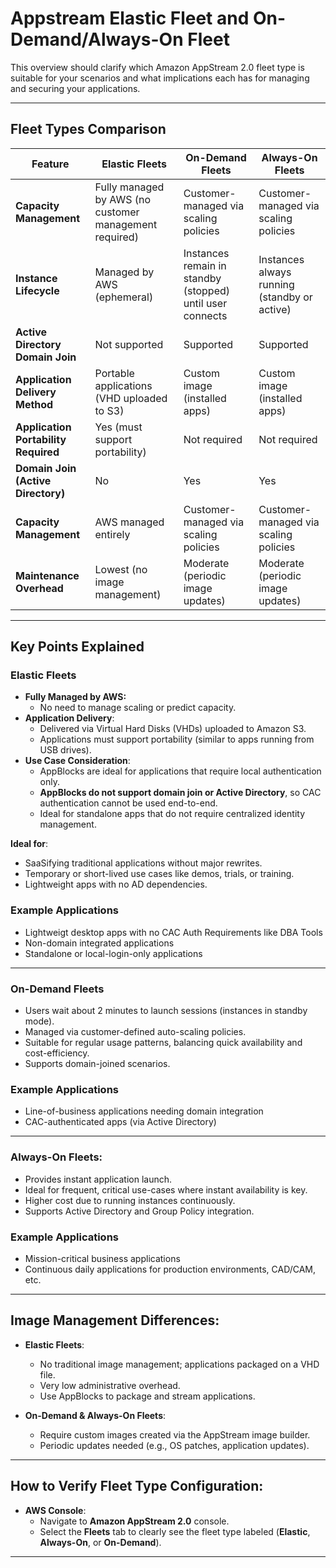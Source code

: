 
# Appstream Elastic Fleet and On-Demand/Always-On Fleet

This overview should clarify which Amazon AppStream 2.0 fleet type is suitable for your scenarios and what implications each has for managing and securing your applications.

---

## **Fleet Types Comparison**

| Feature                              | Elastic Fleets                                   | On-Demand Fleets                                | Always-On Fleets                             |
|--------------------------------------|-------------------------------------------------|---------------------------------------------------|-----------------------------------------------|
| **Capacity Management**              | Fully managed by AWS (no customer management required) | Customer-managed via scaling policies           | Customer-managed via scaling policies         |
| **Instance Lifecycle**               | Managed by AWS (ephemeral)                | Instances remain in standby (stopped) until user connects | Instances always running (standby or active) |
| **Active Directory Domain Join**     | Not supported                             |  Supported                                  |  Supported                                 |
| **Application Delivery Method**      | Portable applications (VHD uploaded to S3) | Custom image (installed apps)                | Custom image (installed apps)                |
| **Application Portability Required** |  Yes (must support portability)          |  Not required                               |  Not required                              |
| **Domain Join (Active Directory)**   |  No                                      |  Yes                                        |  Yes                                       |
| **Capacity Management**              | AWS managed entirely                      | Customer-managed via scaling policies        | Customer-managed via scaling policies        |
| **Maintenance Overhead**             | Lowest (no image management)              | Moderate (periodic image updates)            | Moderate (periodic image updates)            |

---

## **Key Points Explained**

### **Elastic Fleets**

- **Fully Managed by AWS:**  
  - No need to manage scaling or predict capacity.
- **Application Delivery**:  
  - Delivered via Virtual Hard Disks (VHDs) uploaded to Amazon S3.
  - Applications must support portability (similar to apps running from USB drives).
- **Use Case Consideration**:  
  - AppBlocks are ideal for applications that require local authentication only.
  - **AppBlocks do not support domain join or Active Directory**, so CAC authentication cannot be used end-to-end.
  - Ideal for standalone apps that do not require centralized identity management.

**Ideal for**:

- SaaSifying traditional applications without major rewrites.
- Temporary or short-lived use cases like demos, trials, or training.
- Lightweight apps with no AD dependencies.

### Example Applications

- Lightweigt desktop apps with no CAC Auth Requirements like DBA Tools
- Non-domain integrated applications
- Standalone or local-login-only applications

---

### **On-Demand Fleets**

- Users wait about 2 minutes to launch sessions (instances in standby mode).
- Managed via customer-defined auto-scaling policies.
- Suitable for regular usage patterns, balancing quick availability and cost-efficiency.
- Supports domain-joined scenarios.

### Example Applications

- Line-of-business applications needing domain integration
- CAC-authenticated apps (via Active Directory)

---

### **Always-On Fleets:**

- Provides instant application launch.
- Ideal for frequent, critical use-cases where instant availability is key.
- Higher cost due to running instances continuously.
- Supports Active Directory and Group Policy integration.

### Example Applications

- Mission-critical business applications
- Continuous daily applications for production environments, CAD/CAM, etc.

---

## **Image Management Differences:**

- **Elastic Fleets**:  
  - No traditional image management; applications packaged on a VHD file.
  - Very low administrative overhead.
  - Use AppBlocks to package and stream applications.

- **On-Demand & Always-On Fleets**:  
  - Require custom images created via the AppStream image builder.
  - Periodic updates needed (e.g., OS patches, application updates).

---

## **How to Verify Fleet Type Configuration:**

- **AWS Console**:
  - Navigate to **Amazon AppStream 2.0** console.
  - Select the **Fleets** tab to clearly see the fleet type labeled (**Elastic**, **Always-On**, or **On-Demand**).

---
